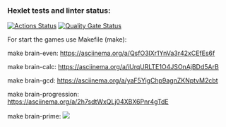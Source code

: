 ### Hexlet tests and linter status:
[![Actions Status](https://github.com/d8m8tra/frontend-project-44/actions/workflows/hexlet-check.yml/badge.svg)](https://github.com/d8m8tra/frontend-project-44/actions)
[![Quality Gate Status](https://sonarcloud.io/api/project_badges/measure?project=d8m8tra_frontend-project-44&metric=alert_status)](https://sonarcloud.io/summary/new_code?id=d8m8tra_frontend-project-44)


For start the games use Makefile (make):

make brain-even: https://asciinema.org/a/QsfO3lXr1YnVa3r42xCEfEs6f

make brain-calc: https://asciinema.org/a/iUrqURLTE1O4JSOnAjBDd5ArB

make brain-gcd: https://asciinema.org/a/yaF5YigChp9agnZKNptvM2cbt

make brain-progression: https://asciinema.org/a/2h7sdtWxQLj04XBX6Pnr4gTdE

make brain-prime: 
<a href="https://asciinema.org/a/QsfO3lXr1YnVa3r42xCEfEs6f" target="_blank"><img src="https://asciinema.org/a/QsfO3lXr1YnVa3r42xCEfEs6f.svg" /></a>